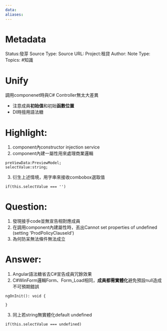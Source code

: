 ```yaml
---
data:
aliases:
---
```

# Metadata
Status:發芽
Source Type:
Source URL:
Project:租貸
Author:
Note Type:
Topics:
#知識 
# Unify
調用componenet時與C# Controller無太大差異
- 注意成員**初始值**和初始**函數位置**
- DI時擅用語法糖

# Highlight:
1. component內constructor injection service
2. component內建一屬性用來處理商業邏輯
```
preViewData:PreviewModel;
selectValue:string;
```
3. 衍生上述情境，用字串來接收combobox選取值
```
if(this.selectValue === '')
```
# Question:
1. 發現接手code並無宣告相對應成員
2. 在調用component內建屬性時，丟出Cannot set properties of undefined (setting 'ProdPolicyClauseId')
3. 為何防呆無法條件無法成立
# Answer:
1. Angular語法糖省去C#宣告成員冗餘效果
2. C#WinForm邏輯Form、Form_Load相同，**成員都需實體化**避免預設null造成不可預期錯誤
```
ngOnInit(): void {

}
```
3. 同上若string無實體化default undefined
```
if(this.selectValue === undefined)
```